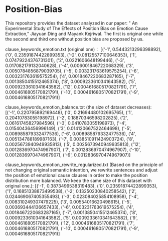 # Position-Bias

This repository provides the dataset analyzed in our paper: " An Experimental Study of The Effects of Position Bias on Emotion Cause Extraction," Jiayuan Ding and Mayank Kejriwal. The first is original one while the second and third one without position bias are proposed by us.

clause_keywords_emotion.txt (original one)：
[('-1', 0.5443213296398892), ('0', 0.23591874422899353), ('-2', 0.08125577100646353), ('1', 0.07479224376731301), ('2', 0.0221606648199446), ('-3', 0.017082179132040628), ('-4', 0.006001846722068329), ('3', 0.0050784856879039705), ('-5', 0.003231763619575254), ('-6', 0.003231763619575254), ('4', 0.0018467220683287165), ('-7', 0.0013850415512465374), ('8', 0.0009233610341643582), ('5', 0.0009233610341643582), ('12', 0.0004616805170821791), ('7', 0.0004616805170821791), ('-10', 0.0004616805170821791), ('-9', 0.0004616805170821791)]

clause_keywords_emotion_balance.txt (the size of dataset decreases):
[('-1', 0.220795892169448), ('0', 0.21694480102695765), ('1', 0.20410783055198972), ('-2', 0.18870346598202825), ('2', 0.06161745827984596), ('-3', 0.0410783055198973), ('-4', 0.01540436456996149), ('3', 0.014120667522464698), ('-5', 0.008985879332477536), ('-6', 0.008985879332477536), ('4', 0.005134788189987163), ('-7', 0.0038510911424903724), ('8', 0.0025673940949935813), ('5', 0.0025673940949935813), ('12', 0.0012836970474967907), ('7', 0.0012836970474967907), ('-10', 0.0012836970474967907), ('-9', 0.0012836970474967907)]

clause_keywords_emotion_rewrite_regularized.txt (Based on the principle of not changing original semantic intention, we rewrite sentences and adjust the position of emotional cause clauses in order to make the position distribution more balanced. We keep the same size of this dataset with original one.):
[('-1', 0.3873499538319483), ('0', 0.23591874422899353), ('1', 0.16851338873499538), ('-2', 0.13250230840258542), ('2', 0.024469067405355493), ('-3', 0.023084025854108958), ('-4', 0.008310249307479225), ('3', 0.00554016620498615), ('-5', 0.003693444136657433), ('-6', 0.003231763619575254), ('4', 0.0018467220683287165), ('-7', 0.0013850415512465374), ('8', 0.0009233610341643582), ('5', 0.0009233610341643582), ('9', 0.0004616805170821791), ('12', 0.0004616805170821791), ('7', 0.0004616805170821791), ('-10', 0.0004616805170821791), ('-9', 0.0004616805170821791)]


